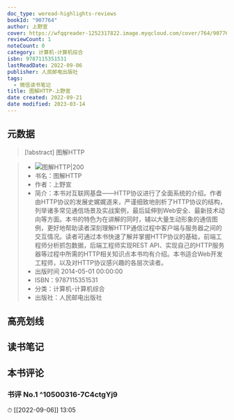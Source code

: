 ```yaml
---
doc_type: weread-highlights-reviews
bookId: "907764"
author: 上野宣
cover: https://wfqqreader-1252317822.image.myqcloud.com/cover/764/907764/t7_907764.jpg
reviewCount: 1
noteCount: 0
category: 计算机-计算机综合
isbn: 9787115351531
lastReadDate: 2022-09-06
publisher: 人民邮电出版社
tags:
  - 微信读书笔记
title: 图解HTTP-上野宣
date created: 2022-09-21
date modified: 2023-03-14
---
```


## 元数据

>[!abstract] 图解HTTP

> - ![图解HTTP|200](https://wfqqreader-1252317822.image.myqcloud.com/cover/764/907764/t7_907764.jpg)
> - 书名：图解HTTP
> - 作者：上野宣
> - 简介：本书对互联网基盘——HTTP协议进行了全面系统的介绍。作者由HTTP协议的发展史娓娓道来，严谨细致地剖析了HTTP协议的结构，列举诸多常见通信场景及实战案例，最后延伸到Web安全、最新技术动向等方面。本书的特色为在讲解的同时，辅以大量生动形象的通信图例，更好地帮助读者深刻理解HTTP通信过程中客户端与服务器之间的交互情况。读者可通过本书快速了解并掌握HTTP协议的基础，前端工程师分析抓包数据，后端工程师实现REST API、实现自己的HTTP服务器等过程中所需的HTTP相关知识点本书均有介绍。本书适合Web开发工程师，以及对HTTP协议感兴趣的各层次读者。
> - 出版时间 2014-05-01 00:00:00
> - ISBN：9787115351531
> - 分类：计算机-计算机综合
> - 出版社：人民邮电出版社

## 高亮划线

## 读书笔记

## 本书评论

### 书评 No.1 ^10500316-7C4ctgYj9

⏱ [[2022-09-06]] 13:05
